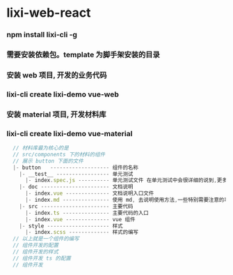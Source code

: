 # lixi-web-react

### npm install lixi-cli -g

### 需要安装依赖包。template 为脚手架安装的目录


### 安装 web 项目, 开发的业务代码
### lixi-cli create lixi-demo vue-web

### 安装 material 项目, 开发材料库
### lixi-cli create lixi-demo vue-material
```js 
  // 材料库最为核心的是
  // src/components 下的材料的组件
  // 展示 button 下面的文件
  |- button   ------------------- 组件的名称
    |- __test__ ----------------- 单元测试
      |- index.spec.js ---------- 单元测试文件 在单元测试中会很详细的说到,更多的使用方法就是源码.官方文档也有说过.
    |- doc ---------------------- 文档说明
      |- index.vue -------------- 文档说明入口文件
      |- index.md --------------- 使用 md, 去说明使用方法,一些特别需要注意的事项
    |- src ---------------------- 主要代码
      |- index.ts --------------- 主要代码的入口
      |- index.vue -------------- vue 组件
    |- style -------------------- 样式
      |- index.scss ------------- 样式的编写
  // 以上就是一个组件的编写
  // 组件开发的配置
  // 组件开发的样式
  // 组件开发 ts 的配置
  // 组件开发
```
